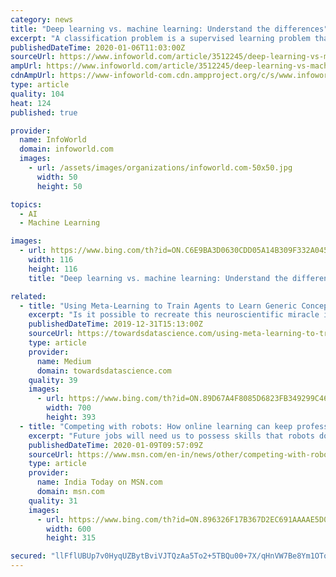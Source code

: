 ```yaml
---
category: news
title: "Deep learning vs. machine learning: Understand the differences"
excerpt: "A classification problem is a supervised learning problem that asks for a choice between two or more classes, usually providing probabilities for each class. Leaving out neural networks and deep learning, which require a much higher level of computing ..."
publishedDateTime: 2020-01-06T11:03:00Z
sourceUrl: https://www.infoworld.com/article/3512245/deep-learning-vs-machine-learning-understand-the-differences.html
ampUrl: https://www.infoworld.com/article/3512245/deep-learning-vs-machine-learning-understand-the-differences.amp.html
cdnAmpUrl: https://www-infoworld-com.cdn.ampproject.org/c/s/www.infoworld.com/article/3512245/deep-learning-vs-machine-learning-understand-the-differences.amp.html
type: article
quality: 104
heat: 124
published: true

provider:
  name: InfoWorld
  domain: infoworld.com
  images:
    - url: /assets/images/organizations/infoworld.com-50x50.jpg
      width: 50
      height: 50

topics:
  - AI
  - Machine Learning

images:
  - url: https://www.bing.com/th?id=ON.C6E9BA3D0630CDD05A14B309F332A045
    width: 116
    height: 116
    title: "Deep learning vs. machine learning: Understand the differences"

related:
  - title: "Using Meta-Learning to Train Agents to Learn Generic Concepts"
    excerpt: "Is it possible to recreate this neuroscientific miracle in artificial intelligence(AI) agents? Last year, researchers from OpenAI published a paper proposing a technique for concept learning based on a deep learning method known as energy functions. Energy-Based Models are a class of deep learning algorithms that focus on capturing dependencies ..."
    publishedDateTime: 2019-12-31T15:13:00Z
    sourceUrl: https://towardsdatascience.com/using-meta-learning-to-train-agents-to-learn-generic-concepts-b8378022b1f7
    type: article
    provider:
      name: Medium
      domain: towardsdatascience.com
    quality: 39
    images:
      - url: https://www.bing.com/th?id=ON.89D67A4F8085D6823FB349299C46BC02
        width: 700
        height: 393
  - title: "Competing with robots: How online learning can keep professionals winning in the future"
    excerpt: "Future jobs will need us to possess skills that robots do not. How can we compete with robots and come out winning? Upskilling and online learning can help us with the answers."
    publishedDateTime: 2020-01-09T09:57:09Z
    sourceUrl: https://www.msn.com/en-in/news/other/competing-with-robots-how-online-learning-can-keep-professionals-winning-in-the-future/ar-BBYMh6X
    type: article
    provider:
      name: India Today on MSN.com
      domain: msn.com
    quality: 31
    images:
      - url: https://www.bing.com/th?id=ON.896326F17B367D2EC691AAAAE5D0CE29
        width: 600
        height: 315

secured: "llFflUBUp7v0HyqUZBytBviVJTQzAa5To2+5TBQu00+7X/qHnVW7Be8Ym1OTo0voe4ltsnNOZXjc2yqceIjhI8MMDIVbJxTdGMYjv+d5P/0FO6KF863W7lMAN4i/Ae6pEUqwbNLjLq51NSLUgmx/wdJbJMPkz1ijDkV31elyugJOpVIOv0XgPxGSFtCr9m2S2dLW6VAharc/Yi1XL/oAr+rY89qWb3dwmzgshHtgG6rrj5ZY2PDgcjJjgmLBrL+X8A5WZwo90hT41LAuugH9qw==;V7kCqSI/xufFXOIE2iiOgw=="
---
```


